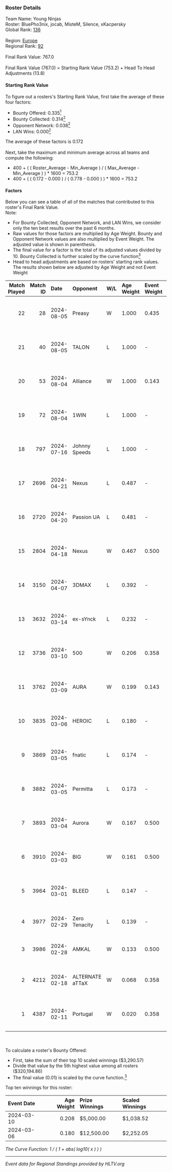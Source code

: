 ### Roster Details<br />
Team Name: Young Ninjas<br />
Roster: BluePho3nix, jocab, MisteM, Silence, xKacpersky<br />
Global Rank: [136](../../standings_global_2024_08_06.md)<br />
<br />
Region: [Europe]( ../../standings_europe_2024_08_06.md)<br />
Regional Rank: [92]( ../../standings_europe_2024_08_06.md)<br />
<br />
Final Rank Value:  767.0<br />
<br />
Final Rank Value (767.0) = Starting Rank Value (753.2) + Head To Head Adjustments (13.8)<br />

#### Starting Rank Value<br />
To figure out a rosters's Starting Rank Value, first take the average of these four factors:<br />
- Bounty Offered: 0.335[<sup>1</sup>](#table2)
- Bounty Collected: 0.314[<sup>2</sup>](#table1)
- Opponent Network: 0.038[<sup>2</sup>](#table1)
- LAN Wins: 0.000[<sup>2</sup>](#table1)

The average of these factors is 0.172<br />
<br />
Next, take the maximum and minimum average across all teams and compute the following:<br />
- 400 + ( ( Roster_Average - Min_Average ) / ( Max_Average - Min_Average ) ) * 1600 = 753.2
- 400 + ( ( 0.172 - 0.000 ) / ( 0.778 - 0.000 ) ) * 1600 = 753.2


#### Factors<br />
Below you can see a table of all of the matches that contributed to this roster's Final Rank Value.<br />
Note:<br />

- For Bounty Collected, Opponent Network, and LAN Wins, we consider only the ten best results over the past 6 months.
- Raw values for those factors are multiplied by Age Weight. Bounty and Opponent Network values are also multiplied by Event Weight. The adjusted value is shown in parenthesis.
- The final value for a factor is the total of its adjusted values divided by 10. Bounty Collected is further scaled by the curve function[<sup>3</sup>](#curveFunction)
- Head to head adjustments are based on rosters' starting rank values. The results shown below are adjusted by Age Weight and not Event Weight
<span id="table1"></span><br />


| Match Played | Match ID | Date       | Opponent        | W/L | Age Weight | Event Weight | Bounty Collected | Opponent Network | LAN Wins  | H2H Adj. | Roster                                          |
| -: | -: | :- | :- | :- | :- | :- | :- | :- | :- | -: | :- |
|           22 |       28 | 2024-08-05 | Preasy          | W   | 1.000      | 0.435        | 0.008 (0.004)    | 0.216 (0.094)    | 0 (0.000) |    16.67 | BluePho3nix, jocab, MisteM, Silence, xKacpersky |
|           21 |       40 | 2024-08-05 | TALON           | L   | 1.000      | -            | -                | -                | -         |   -24.77 | BluePho3nix, jocab, MisteM, Silence, xKacpersky |
|           20 |       53 | 2024-08-04 | Alliance        | W   | 1.000      | 0.143        | 0.017 (0.002)    | 0.282 (0.040)    | 0 (0.000) |    19.18 | BluePho3nix, jocab, MisteM, Silence, xKacpersky |
|           19 |       72 | 2024-08-04 | 1WIN            | L   | 1.000      | -            | -                | -                | -         |    -6.39 | BluePho3nix, jocab, MisteM, Silence, xKacpersky |
|           18 |      797 | 2024-07-16 | Johnny Speeds   | L   | 1.000      | -            | -                | -                | -         |    -2.06 | BluePho3nix, jocab, MisteM, Silence, xKacpersky |
|           17 |     2696 | 2024-04-21 | Nexus           | L   | 0.487      | -            | -                | -                | -         |    -5.80 | bobeksde, jocab, MisteM, Silence, xKacpersky    |
|           16 |     2720 | 2024-04-20 | Passion UA      | L   | 0.481      | -            | -                | -                | -         |    -2.74 | bobeksde, jocab, MisteM, Silence, xKacpersky    |
|           15 |     2804 | 2024-04-18 | Nexus           | W   | 0.467      | 0.500        | 0.014 (0.003)    | 0.447 (0.104)    | 0 (0.000) |     9.20 | bobeksde, jocab, MisteM, Silence, xKacpersky    |
|           14 |     3150 | 2024-04-07 | 3DMAX           | L   | 0.392      | -            | -                | -                | -         |    -0.08 | BluePho3nix, jocab, MisteM, Silence, xKacpersky |
|           13 |     3632 | 2024-03-14 | ex-sYnck        | L   | 0.232      | -            | -                | -                | -         |    -6.00 | BluePho3nix, dex, maxster, MisteM, Silence      |
|           12 |     3736 | 2024-03-10 | 500             | W   | 0.206      | 0.358        | 0.001 (0.000)    | 0.090 (0.007)    | 0 (0.000) |     2.79 | BluePho3nix, jocab, maxster, MisteM, Silence    |
|           11 |     3762 | 2024-03-09 | AURA            | W   | 0.199      | 0.143        | 0.000 (0.000)    | 0.008 (0.000)    | 0 (0.000) |     1.09 | BluePho3nix, jocab, maxster, MisteM, Silence    |
|           10 |     3835 | 2024-03-06 | HEROIC          | L   | 0.180      | -            | -                | -                | -         |    -0.07 | BluePho3nix, jocab, maxster, MisteM, Silence    |
|            9 |     3869 | 2024-03-05 | fnatic          | L   | 0.174      | -            | -                | -                | -         |    -0.07 | BluePho3nix, jocab, maxster, MisteM, Silence    |
|            8 |     3882 | 2024-03-05 | Permitta        | L   | 0.173      | -            | -                | -                | -         |    -1.26 | BluePho3nix, jocab, maxster, MisteM, Silence    |
|            7 |     3893 | 2024-03-04 | Aurora          | W   | 0.167      | 0.500        | 0.420 (0.035)    | 0.758 (0.063)    | 0 (0.000) |     5.21 | BluePho3nix, jocab, maxster, MisteM, Silence    |
|            6 |     3910 | 2024-03-03 | BIG             | W   | 0.161      | 0.500        | 0.154 (0.012)    | 0.290 (0.023)    | 0 (0.000) |     4.84 | BluePho3nix, jocab, maxster, MisteM, Silence    |
|            5 |     3964 | 2024-03-01 | BLEED           | L   | 0.147      | -            | -                | -                | -         |    -1.13 | BluePho3nix, jocab, maxster, MisteM, Silence    |
|            4 |     3977 | 2024-02-29 | Zero Tenacity   | L   | 0.139      | -            | -                | -                | -         |    -0.56 | BluePho3nix, jocab, MisteM, REZ, Silence        |
|            3 |     3986 | 2024-02-28 | AMKAL           | W   | 0.133      | 0.500        | 0.130 (0.009)    | 0.452 (0.030)    | 0 (0.000) |     3.78 | BluePho3nix, maxster, MisteM, REZ, Silence      |
|            2 |     4212 | 2024-02-18 | ALTERNATE aTTaX | W   | 0.068      | 0.358        | 0.031 (0.001)    | 0.537 (0.013)    | 0 (0.000) |     1.68 | BluePho3nix, jocab, maxster, MisteM, Silence    |
|            1 |     4387 | 2024-02-11 | Portugal        | W   | 0.020      | 0.358        | 0.003 (0.000)    | 0.115 (0.001)    | 0 (0.000) |     0.26 | BluePho3nix, jocab, maxster, MisteM, Silence    |

<br />
<span id="table2"></span><br />
To calculate a roster's Bounty Offered:<br />

- First, take the sum of their top 10 scaled winnings ($3,290.57)
- Divide that value by the 5th highest value among all rosters ($320,194.86)
- The final value (0.01) is scaled by the curve function.[<sup>3</sup>](#curveFunction)

Top ten winnings for this roster:<br />

| Event Date | Age Weight | Prize Winnings | Scaled Winnings |
| :- | -: | :- | :- |
| 2024-03-10 |      0.208 | $5,000.00      | $1,038.52       |
| 2024-03-06 |      0.180 | $12,500.00     | $2,252.05       |


<span id="curveFunction"></span>_The Curve Function: 1 / ( 1 + abs( log10( x ) ) )_<br />

---
_Event data for Regional Standings provided by HLTV.org_<br />
